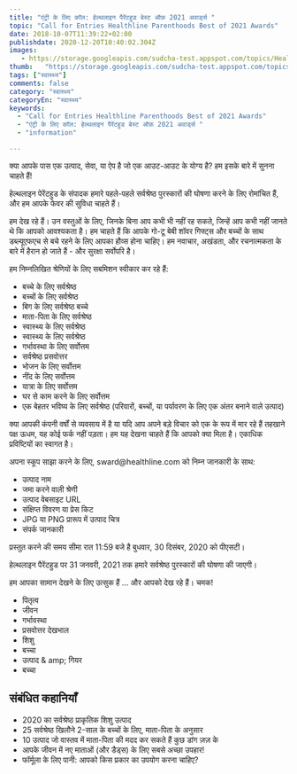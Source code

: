 ```yaml
---
title: "एंट्री के लिए कॉल: हेल्थलाइन पैरेंटहुड बेस्ट ऑफ़ 2021 अवार्ड्स "
topic: "Call for Entries Healthline Parenthoods Best of 2021 Awards"
date: 2018-10-07T11:39:22+02:00
publishdate: 2020-12-20T10:40:02.304Z
images: 
   - https://storage.googleapis.com/sudcha-test.appspot.com/topics/Health/default-selection/13.jpg
thumb:   "https://storage.googleapis.com/sudcha-test.appspot.com/topics/Health/default-selection/thumb/13.jpg"
tags: ["स्वास्थ्य"]
comments: false
category: "स्वास्थ्य"
categoryEn: "स्वास्थ्य"
keywords: 
  - "Call for Entries Healthline Parenthoods Best of 2021 Awards"
  - "एंट्री के लिए कॉल: हेल्थलाइन पैरेंटहुड बेस्ट ऑफ़ 2021 अवार्ड्स "
  - "information"

---
```

<p> क्या आपके पास एक उत्पाद, सेवा, या ऐप है जो एक आउट-आउट के योग्य है? हम इसके बारे में सुनना चाहते हैं! </P> <p> हेल्थलाइन पेरेंटहुड के संपादक हमारे पहले-पहले सर्वश्रेष्ठ पुरस्कारों की घोषणा करने के लिए रोमांचित हैं, और हम आपके फेवर की सुविधा चाहते हैं। </p> <p> हम देख रहे हैं। उन वस्तुओं के लिए, जिनके बिना आप कभी भी नहीं रह सकते, जिन्हें आप कभी नहीं जानते थे कि आपको आवश्यकता है। हम चाहते हैं कि आपके गो-टू बेबी शॉवर गिफ्ट्स और बच्चों के साथ डब्ल्यूएफएच से बचे रहने के लिए आपका हौव्स होना चाहिए। हम नवाचार, अखंडता, और रचनात्मकता के बारे में हैरान हो जाते हैं - और सुरक्षा सर्वोपरि है। </p> <p> हम निम्नलिखित श्रेणियों के लिए सबमिशन स्वीकार कर रहे हैं: </p> <ul> <li> बच्चे के लिए सर्वश्रेष्ठ </li> <li> बच्चों के लिए सर्वश्रेष्ठ </li> <li> बिग के लिए सर्वश्रेष्ठ बच्चे </li> <li> माता-पिता के लिए सर्वश्रेष्ठ </li> <li> स्वास्थ्य के लिए सर्वश्रेष्ठ </li> <li> स्वास्थ्य के लिए सर्वश्रेष्ठ </li> <li> गर्भावस्था के लिए सर्वोत्तम </li> <li> सर्वश्रेष्ठ प्रसवोत्तर </li> <li> भोजन के लिए सर्वोत्तम </li> <li> नींद के लिए सर्वोत्तम </li> <li> यात्रा के लिए सर्वोत्तम </li> <li> घर से काम करने के लिए सर्वोत्तम </li> <li> एक बेहतर भविष्य के लिए सर्वश्रेष्ठ (परिवारों, बच्चों, या पर्यावरण के लिए एक अंतर बनाने वाले उत्पाद) </li> </ul> <p> क्या आपकी कंपनी वर्षों से व्यवसाय में है या यदि आप अपने बड़े विचार को एक के रूप में मार रहे हैं तहखाने पक्ष ऊधम, यह कोई फर्क नहीं पड़ता। हम यह देखना चाहते हैं कि आपको क्या मिला है। एकाधिक प्रविष्टियों का स्वागत है। </p> <p> अपना स्कूप साझा करने के लिए, sward@healthline.com को निम्न जानकारी के साथ: </p> <ul> <li> उत्पाद नाम </li> <li> जमा करने वाली श्रेणी </li> <li> उत्पाद वेबसाइट URL </li> <li> संक्षिप्त विवरण या प्रेस किट </li> <li> JPG या PNG प्रारूप में उत्पाद चित्र </li> <li> संपर्क जानकारी </li> </ul > <p> प्रस्तुत करने की समय सीमा रात 11:59 बजे है बुधवार, 30 दिसंबर, 2020 को पीएसटी। </p> <p> हेल्थलाइन पैरेंटहुड पर 31 जनवरी, 2021 तक हमारे सर्वश्रेष्ठ पुरस्कारों की घोषणा की जाएगी। </p> <p> हम आपका सामान देखने के लिए उत्सुक हैं ... और आपको देख रहे हैं। चमक! </p> <ul> <li> पितृत्व </li> <li> जीवन </li> <li> गर्भावस्था </li> <li> प्रसवोत्तर देखभाल </li> <li> शिशु </li> <li> बच्चा </li> <li> उत्पाद & amp; गियर </li> <li> बच्चा </li> </ul> <h2> संबंधित कहानियाँ </h2> <ul> <li> 2020 का सर्वश्रेष्ठ प्राकृतिक शिशु उत्पाद </li> <li> 25 सर्वश्रेष्ठ खिलौने 2-साल के बच्चों के लिए, माता-पिता के अनुसार </li> <li> 10 उत्पाद जो वास्तव में माता-पिता की मदद कर सकते हैं कुछ डांग ज़ज़ के </li> <li> आपके जीवन में नए माताओं (और डैड्स) के लिए सबसे अच्छा उपहार! </li> <li> फॉर्मूला के लिए पानी: आपको किस प्रकार का उपयोग करना चाहिए? </li> </ul> 